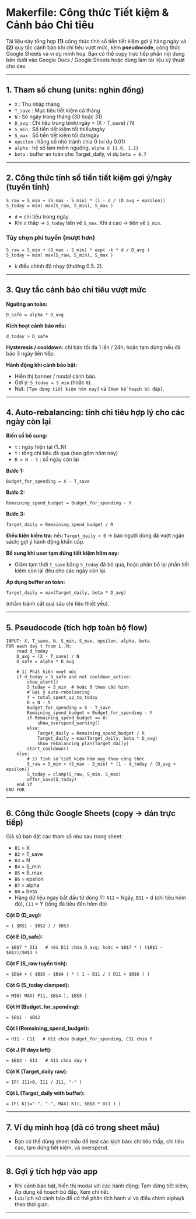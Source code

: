 # Makerfile: Công thức Tiết kiệm & Cảnh báo Chi tiêu

Tài liệu này tổng hợp **(1)** công thức tính số tiền tiết kiệm gợi ý hàng ngày và **(2)** quy tắc cảnh báo khi chi tiêu vượt mức, kèm **pseudocode**, công thức Google Sheets và ví dụ minh hoạ. Bạn có thể copy trực tiếp phần nội dung bên dưới vào Google Docs / Google Sheets hoặc dùng làm tài liệu kỹ thuật cho dev.

---

## 1. Tham số chung (units: nghìn đồng)

* `X` : Thu nhập tháng
* `T_save` : Mục tiêu tiết kiệm cả tháng
* `N` : Số ngày trong tháng (30 hoặc 31)
* `D_avg` : Chi tiêu trung bình/ngày = (X - T_save) / N
* `S_min` : Số tiền tiết kiệm tối thiểu/ngày
* `S_max` : Số tiền tiết kiệm tối đa/ngày
* `epsilon` : hằng số nhỏ tránh chia 0 (ví dụ 0.01)
* `alpha` : hệ số làm mềm ngưỡng, `alpha ∈ [1.0, 1.2]`
* `beta` : buffer an toàn cho Target_daily, ví dụ `beta = 0.7`

---

## 2. Công thức tính số tiền tiết kiệm gợi ý/ngày (tuyến tính)

```
S_raw = S_min + (S_max - S_min) * (1 - d / (D_avg + epsilon))
S_today = min( max(S_raw, S_min), S_max )
```

* `d` = chi tiêu trong ngày.
* Khi `d` thấp → `S_today` tiến về `S_max`. Khi `d` cao → tiến về `S_min`.

### Tùy chọn phi tuyến (mượt hơn)

```
S_raw = S_min + (S_max - S_min) * exp( -k * d / D_avg )
S_today = min( max(S_raw, S_min), S_max )
```

* `k` điều chỉnh độ nhạy (thường 0.5..2).

---

## 3. Quy tắc cảnh báo chi tiêu vượt mức

**Ngưỡng an toàn:**

```
D_safe = alpha * D_avg
```

**Kích hoạt cảnh báo nếu:**

```
d_today > D_safe
```

**Hysteresis / cooldown:** chỉ báo tối đa 1 lần / 24h; hoặc tạm dừng nếu đã báo 3 ngày liên tiếp.

**Hành động khi cảnh báo bật:**

* Hiển thị banner / modal cảnh báo.
* Gợi ý: `S_today = S_min` (hoặc `0`).
* Nút: `[Tạm dừng tiết kiệm hôm nay]` và `[Xem kế hoạch bù đắp]`.

---

## 4. Auto-rebalancing: tính chi tiêu hợp lý cho các ngày còn lại

**Biến số bổ sung:**

* `t` : ngày hiện tại (1..N)
* `Y` : tổng chi tiêu đã qua (bao gồm hôm nay)
* `R = N - t` : số ngày còn lại

**Bước 1:**

```
Budget_for_spending = X - T_save
```

**Bước 2:**

```
Remaining_spend_budget = Budget_for_spending - Y
```

**Bước 3:**

```
Target_daily = Remaining_spend_budget / R
```

**Điều kiện kiểm tra:** nếu `Target_daily < 0` → báo người dùng đã vượt ngân sách; gợi ý hành động khẩn cấp.

**Bổ sung khi user tạm dừng tiết kiệm hôm nay:**

* Giảm tạm thời `T_save` bằng `S_today` đã bỏ qua, hoặc phân bổ lại phần tiết kiệm còn lại đều cho các ngày còn lại.

**Áp dụng buffer an toàn:**

```
Target_daily = max(Target_daily, beta * D_avg)
```

(nhằm tránh cắt quá sâu chi tiêu thiết yếu).

---

## 5. Pseudocode (tích hợp toàn bộ flow)

```
INPUT: X, T_save, N, S_min, S_max, epsilon, alpha, beta
FOR each day t from 1..N:
    read d_today
    D_avg = (X - T_save) / N
    D_safe = alpha * D_avg

    # 1) Phát hiện vượt mức
    if d_today > D_safe and not cooldown_active:
        show_alert()
        S_today = S_min  # hoặc 0 theo cấu hình
        # Gợi ý auto-rebalancing
        Y = total_spent_up_to_today
        R = N - t
        Budget_for_spending = X - T_save
        Remaining_spend_budget = Budget_for_spending - Y
        if Remaining_spend_budget <= 0:
            show_overspend_warning()
        else:
            Target_daily = Remaining_spend_budget / R
            Target_daily = max(Target_daily, beta * D_avg)
            show_rebalancing_plan(Target_daily)
        start_cooldown()
    else:
        # 2) Tính số tiết kiệm hôm nay theo công thức
        S_raw = S_min + (S_max - S_min) * (1 - d_today / (D_avg + epsilon))
        S_today = clamp(S_raw, S_min, S_max)
        offer_save(S_today)
    end if
END FOR
```

---

## 6. Công thức Google Sheets (copy → dán trực tiếp)

Giả sử bạn đặt các tham số như sau trong sheet:

* `B1` = X
* `B2` = T_save
* `B3` = N
* `B4` = S_min
* `B5` = S_max
* `B6` = epsilon
* `B7` = alpha
* `B8` = beta
* Hàng dữ liệu ngày bắt đầu từ dòng 11: `A11` = Ngày, `B11` = d (chi tiêu hôm đó), `C11` = Y (tổng đã tiêu đến hôm đó)

**Cột D (D_avg):**

```
= ( $B$1 - $B$2 ) / $B$3
```

**Cột E (D_safe):**

```
= $B$7 * D11   # nếu D11 chứa D_avg; hoặc = $B$7 * ( ($B$1 - $B$2)/$B$3 )
```

**Cột F (S_raw tuyến tính):**

```
= $B$4 + ( $B$5 - $B$4 ) * ( 1 - B11 / ( D11 + $B$6 ) )
```

**Cột G (S_today clamped):**

```
= MIN( MAX( F11, $B$4 ), $B$5 )
```

**Cột H (Budget_for_spending):**

```
= $B$1 - $B$2
```

**Cột I (Remaining_spend_budget):**

```
= H11 - C11   # H11 chứa Budget_for_spending, C11 chứa Y
```

**Cột J (R days left):**

```
= $B$3 - A11   # A11 chứa day t
```

**Cột K (Target_daily raw):**

```
= IF( J11>0, I11 / J11, "-" )
```

**Cột L (Target_daily with buffer):**

```
= IF( K11="-", "-", MAX( K11, $B$8 * D11 ) )
```

---

## 7. Ví dụ minh hoạ (đã có trong sheet mẫu)

* Bạn có thể dùng sheet mẫu để test các kịch bản: chi tiêu thấp, chi tiêu cao, tạm dừng tiết kiệm, và overspend.

---

## 8. Gợi ý tích hợp vào app

* Khi cảnh báo bật, hiển thị modal với các hành động: Tạm dừng tiết kiệm, Áp dụng kế hoạch bù đắp, Xem chi tiết.
* Lưu lịch sử cảnh báo để có thể phân tích hành vi và điều chỉnh alpha/k theo thời gian.

---